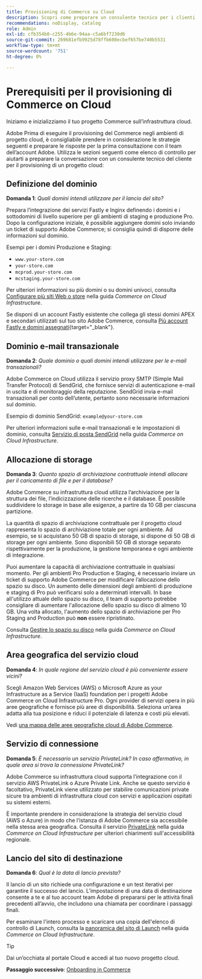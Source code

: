 ```yaml
---
title: Provisioning di Commerce su Cloud
description: Scopri come preparare un consulente tecnico per i clienti Adobe per il provisioning del progetto Adobe Commerce su infrastruttura cloud.
recommendations: noDisplay, catalog
role: Admin
exl-id: cfb354b0-c255-4b6e-94aa-c5a6bf7230d6
source-git-commit: 269681efb9925d78ffb608ecbef657be740b5531
workflow-type: tm+mt
source-wordcount: '751'
ht-degree: 0%

---
```


# Prerequisiti per il provisioning di Commerce on Cloud

Iniziamo e inizializziamo il tuo progetto Commerce sull’infrastruttura cloud.

Adobe Prima di eseguire il provisioning del Commerce negli ambienti di progetto cloud, è consigliabile prendere in considerazione le strategie seguenti e preparare le risposte per la prima consultazione con il team dell’account Adobe. Utilizza le sezioni seguenti come elenco di controllo per aiutarti a preparare la conversazione con un consulente tecnico del cliente per il provisioning di un progetto cloud:

## Definizione del dominio

**Domanda 1**: _Quali domini intendi utilizzare per il lancio del sito?_

Prepara l’integrazione dei servizi Fastly e Inginx definendo i domini e i sottodomini di livello superiore per gli ambienti di staging e produzione Pro. Dopo la configurazione iniziale, è possibile aggiungere domini solo inviando un ticket di supporto Adobe Commerce; si consiglia quindi di disporre delle informazioni sul dominio.

Esempi per i domini Produzione e Staging:

- `www.your-store.com`
- `your-store.com`
- `mcprod.your-store.com`
- `mcstaging.your-store.com`

Per ulteriori informazioni su più domini o su domini univoci, consulta [Configurare più siti Web o store](../cloud-guide/store/multiple-sites.md) nella guida _Commerce on Cloud Infrastructure_.

Se disponi di un account Fastly esistente che collega gli stessi domini APEX e secondari utilizzati sul tuo sito Adobe Commerce, consulta [Più account Fastly e domini assegnati](https://experienceleague.adobe.com/en/docs/commerce-cloud-service/user-guide/cdn/fastly#multiple-fastly-accounts-and-assigned-domains){target="_blank"}.

## Dominio e-mail transazionale

**Domanda 2**: _Quale dominio o quali domini intendi utilizzare per le e-mail transazionali?_

Adobe Commerce on Cloud utilizza il servizio proxy SMTP (Simple Mail Transfer Protocol) di SendGrid, che fornisce servizi di autenticazione e-mail in uscita e di monitoraggio della reputazione. SendGrid invia e-mail transazionali per conto dell’utente, pertanto sono necessarie informazioni sul dominio.

Esempio di dominio SendGrid: `example@your-store.com`

Per ulteriori informazioni sulle e-mail transazionali e le impostazioni di dominio, consulta [Servizio di posta SendGrid](../cloud-guide/project/sendgrid.md) nella guida _Commerce on Cloud Infrastructure_.

## Allocazione di storage

**Domanda 3**: _Quanto spazio di archiviazione contrattuale intendi allocare per il caricamento di file e per il database?_

Adobe Commerce su infrastruttura cloud utilizza l’archiviazione per la struttura dei file, l’indicizzazione delle ricerche e il database. È possibile suddividere lo storage in base alle esigenze, a partire da 10 GB per ciascuna partizione.

La quantità di spazio di archiviazione contrattuale per il progetto cloud rappresenta lo spazio di archiviazione totale per ogni ambiente. Ad esempio, se si acquistano 50 GB di spazio di storage, si dispone di 50 GB di storage per ogni ambiente. Sono disponibili 50 GB di storage separato rispettivamente per la produzione, la gestione temporanea e ogni ambiente di integrazione.

Puoi aumentare la capacità di archiviazione contrattuale in qualsiasi momento. Per gli ambienti Pro Production e Staging, è necessario inviare un ticket di supporto Adobe Commerce per modificare l’allocazione dello spazio su disco. Un aumento delle dimensioni degli ambienti di produzione e staging di Pro può verificarsi solo a determinati intervalli. In base all&#39;utilizzo attuale dello spazio su disco, il team di supporto potrebbe consigliare di aumentare l&#39;allocazione dello spazio su disco di almeno 10 GB. Una volta allocato, l&#39;aumento dello spazio di archiviazione per Pro Staging and Production può **non** essere ripristinato.

Consulta [Gestire lo spazio su disco](../cloud-guide/storage/manage-disk-space.md) nella guida _Commerce on Cloud Infrastructure_.

## Area geografica del servizio cloud

**Domanda 4**: _In quale regione del servizio cloud è più conveniente essere vicini?_

Scegli Amazon Web Services (AWS) o Microsoft Azure as your Infrastructure as a Service (IaaS) foundation per i progetti Adobe Commerce on Cloud Infrastructure Pro. Ogni provider di servizi opera in più aree geografiche e fornisce più aree di disponibilità. Seleziona un’area adatta alla tua posizione e riduci il potenziale di latenza e costi più elevati.

Vedi [una mappa delle aree geografiche cloud di Adobe Commerce](../cloud-guide/overview.md).

## Servizio di connessione

**Domanda 5**: _È necessario un servizio PrivateLink? In caso affermativo, in quale area si trova la connessione PrivateLink?_

Adobe Commerce su infrastruttura cloud supporta l’integrazione con il servizio AWS PrivateLink o Azure Private Link. Anche se questo servizio è facoltativo, PrivateLink viene utilizzato per stabilire comunicazioni private sicure tra ambienti di infrastruttura cloud con servizi e applicazioni ospitati su sistemi esterni.

È importante prendere in considerazione la strategia del servizio cloud (AWS o Azure) in modo che l’istanza di Adobe Commerce sia accessibile nella stessa area geografica. Consulta il servizio [PrivateLink](../cloud-guide/development/privatelink-service.md) nella guida _Commerce on Cloud Infrastructure_ per ulteriori chiarimenti sull&#39;accessibilità regionale.

## Lancio del sito di destinazione

**Domanda 6**: _Qual è la data di lancio prevista?_

Il lancio di un sito richiede una configurazione e un test iterativi per garantire il successo del lancio. L’impostazione di una data di destinazione consente a te e al tuo account team Adobe di prepararsi per le attività finali precedenti all’avvio, che includono una chiamata per coordinare i passaggi finali.

Per esaminare l&#39;intero processo e scaricare una copia dell&#39;elenco di controllo di Launch, consulta la [panoramica del sito di Launch](../cloud-guide/launch/overview.md) nella guida _Commerce on Cloud Infrastructure_.

>[!TIP]
>
> Dai un’occhiata al portale Cloud e accedi al tuo nuovo progetto cloud.
>
>**Passaggio successivo**: [Onboarding in Commerce](onboarding.md)
